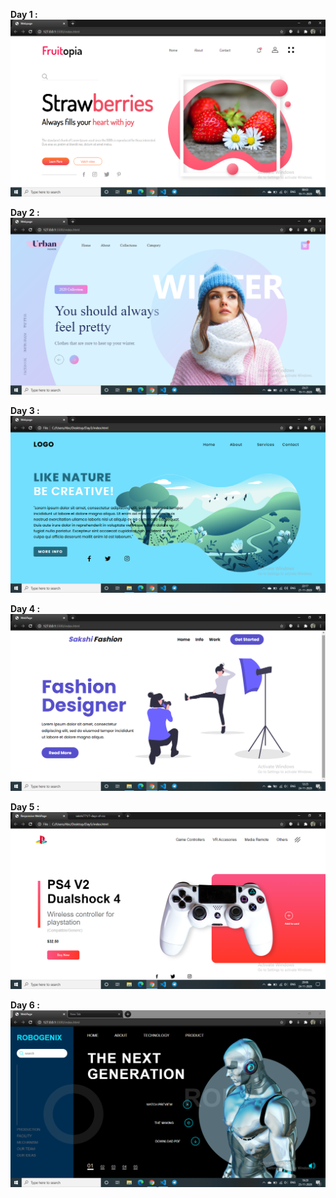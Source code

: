 <b>Day 1 :</b>
![](https://github.com/sakshi771/7-days-of-css/blob/master/Screenshots/SS1.png)


<b>Day 2 :</b>
![](https://github.com/sakshi771/7-days-of-css/blob/master/Screenshots/SS2.png)

<b>Day 3 :</b>
![](https://github.com/sakshi771/7-days-of-css/blob/master/Screenshots/SS3.png)

<b>Day 4 :</b>
![](https://github.com/sakshi771/7-days-of-css/blob/master/Screenshots/SS4.png)

<b>Day 5 :</b>
![](https://github.com/sakshi771/7-days-of-css/blob/master/Screenshots/SS5.png)

<b>Day 6 :</b>
![](https://github.com/sakshi771/7-days-of-css/blob/master/Screenshots/SS6.png)
